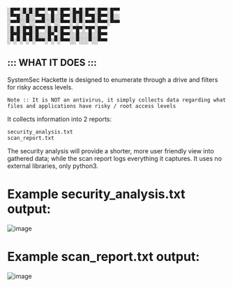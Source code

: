     ░█▀▀░█░█░█▀▀░▀█▀░█▀▀░█▄█░█▀▀░█▀▀░█▀▀
    ░▀▀█░░█░░▀▀█░░█░░█▀▀░█░█░▀▀█░█▀▀░█░░
    ░▀▀▀░░▀░░▀▀▀░░▀░░▀▀▀░▀░▀░▀▀▀░▀▀▀░▀▀▀
    ░█░█░█▀█░█▀▀░█░█░█▀▀░▀█▀░▀█▀░█▀▀    
    ░█▀█░█▀█░█░░░█▀▄░█▀▀░░█░░░█░░█▀▀    
    ░▀░▀░▀░▀░▀▀▀░▀░▀░▀▀▀░░▀░░░▀░░▀▀▀    

## ::: WHAT IT DOES :::
SystemSec Hackette is designed to enumerate through a drive and filters for risky access levels.
    
    Note :: It is NOT an antivirus, it simply collects data regarding what files and applications have risky / root access levels


It collects information into 2 reports:

    security_analysis.txt
    scan_report.txt
      
The security analysis will provide a shorter, more user friendly view into gathered data; while the scan report logs everything it captures.
It uses no external libraries, only python3.

# Example security_analysis.txt output:
![image](https://github.com/user-attachments/assets/7502f011-c5b5-4da4-ab81-523ea199aca8)

# Example scan_report.txt output:
![image](https://github.com/user-attachments/assets/a3beb49e-b799-4af1-9e04-874783d37dbb)
